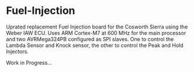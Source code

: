 # Fuel-Injection

Uprated replacement Fuel Injection board for the Cosworth Sierra using the Weber IAW ECU.
Uses ARM Cortex-M7 at 600 MHz for the main processor and two AVRMega324PB configured as SPI slaves.
One to control the Lambda Sensor and Knock sensor, the other to control the Peak and Hold Injectors.

Work in Progress...
